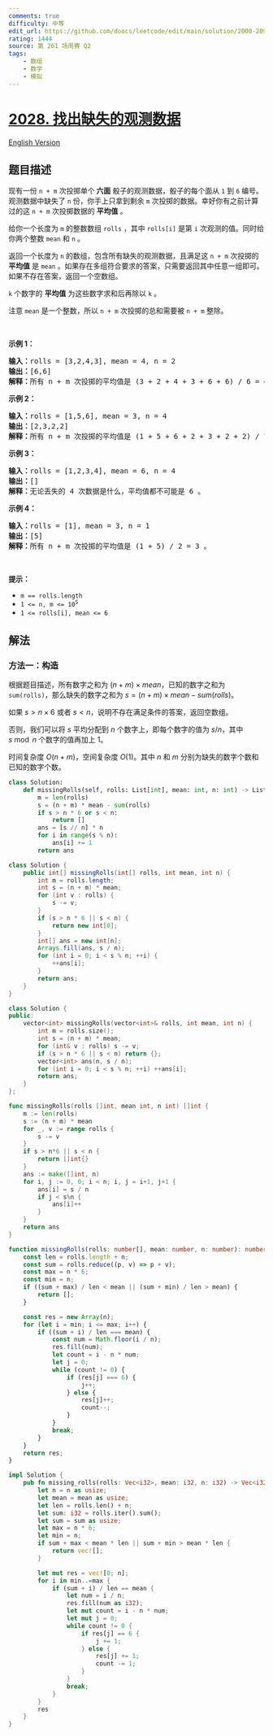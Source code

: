 ```yaml
---
comments: true
difficulty: 中等
edit_url: https://github.com/doocs/leetcode/edit/main/solution/2000-2099/2028.Find%20Missing%20Observations/README.md
rating: 1444
source: 第 261 场周赛 Q2
tags:
    - 数组
    - 数学
    - 模拟
---
```


<!-- problem:start -->

# [2028. 找出缺失的观测数据](https://leetcode.cn/problems/find-missing-observations)

[English Version](/solution/2000-2099/2028.Find%20Missing%20Observations/README_EN.md)

## 题目描述

<!-- description:start -->

<p>现有一份 <code>n + m</code>&nbsp;次投掷单个<strong> 六面</strong> 骰子的观测数据，骰子的每个面从 <code>1</code> 到 <code>6</code> 编号。观测数据中缺失了 <code>n</code> 份，你手上只拿到剩余&nbsp;<code>m</code> 次投掷的数据。幸好你有之前计算过的这 <code>n + m</code> 次投掷数据的 <strong>平均值</strong> 。</p>

<p>给你一个长度为 <code>m</code> 的整数数组 <code>rolls</code> ，其中&nbsp;<code>rolls[i]</code> 是第 <code>i</code> 次观测的值。同时给你两个整数 <code>mean</code> 和 <code>n</code> 。</p>

<p>返回一个长度为<em> </em><code>n</code><em> </em>的数组，包含所有缺失的观测数据，且满足这<em> </em><code>n + m</code><em> </em>次投掷的 <strong>平均值</strong> 是<em> </em><code>mean</code> 。如果存在多组符合要求的答案，只需要返回其中任意一组即可。如果不存在答案，返回一个空数组。</p>

<p><code>k</code>&nbsp;个数字的 <strong>平均值</strong> 为这些数字求和后再除以&nbsp;<code>k</code> 。</p>

<p>注意 <code>mean</code> 是一个整数，所以 <code>n + m</code> 次投掷的总和需要被&nbsp;<code>n + m</code>&nbsp;整除。</p>

<p>&nbsp;</p>

<p><strong>示例 1：</strong></p>

<pre>
<strong>输入：</strong>rolls = [3,2,4,3], mean = 4, n = 2
<strong>输出：</strong>[6,6]
<strong>解释：</strong>所有 n + m 次投掷的平均值是 (3 + 2 + 4 + 3 + 6 + 6) / 6 = 4 。
</pre>

<p><strong>示例 2：</strong></p>

<pre>
<strong>输入：</strong>rolls = [1,5,6], mean = 3, n = 4
<strong>输出：</strong>[2,3,2,2]
<strong>解释：</strong>所有 n + m 次投掷的平均值是 (1 + 5 + 6 + 2 + 3 + 2 + 2) / 7 = 3 。
</pre>

<p><strong>示例 3：</strong></p>

<pre>
<strong>输入：</strong>rolls = [1,2,3,4], mean = 6, n = 4
<strong>输出：</strong>[]
<strong>解释：</strong>无论丢失的 4 次数据是什么，平均值都不可能是 6 。
</pre>

<p><strong>示例 4：</strong></p>

<pre>
<strong>输入：</strong>rolls = [1], mean = 3, n = 1
<strong>输出：</strong>[5]
<strong>解释：</strong>所有 n + m 次投掷的平均值是 (1 + 5) / 2 = 3 。
</pre>

<p>&nbsp;</p>

<p><strong>提示：</strong></p>

<ul>
	<li><code>m == rolls.length</code></li>
	<li><code>1 &lt;= n, m &lt;= 10<sup>5</sup></code></li>
	<li><code>1 &lt;= rolls[i], mean &lt;= 6</code></li>
</ul>

<!-- description:end -->

## 解法

<!-- solution:start -->

### 方法一：构造

根据题目描述，所有数字之和为 $(n + m) \times mean$，已知的数字之和为 `sum(rolls)`，那么缺失的数字之和为 $s = (n + m) \times mean - sum(rolls)$。

如果 $s \gt n \times 6$ 或者 $s \lt n$，说明不存在满足条件的答案，返回空数组。

否则，我们可以将 $s$ 平均分配到 $n$ 个数字上，即每个数字的值为 $s / n$，其中 $s \bmod n$ 个数字的值再加上 $1$。

时间复杂度 $O(n + m)$，空间复杂度 $O(1)$。其中 $n$ 和 $m$ 分别为缺失的数字个数和已知的数字个数。

<!-- tabs:start -->

```python
class Solution:
    def missingRolls(self, rolls: List[int], mean: int, n: int) -> List[int]:
        m = len(rolls)
        s = (n + m) * mean - sum(rolls)
        if s > n * 6 or s < n:
            return []
        ans = [s // n] * n
        for i in range(s % n):
            ans[i] += 1
        return ans
```

```java
class Solution {
    public int[] missingRolls(int[] rolls, int mean, int n) {
        int m = rolls.length;
        int s = (n + m) * mean;
        for (int v : rolls) {
            s -= v;
        }
        if (s > n * 6 || s < n) {
            return new int[0];
        }
        int[] ans = new int[n];
        Arrays.fill(ans, s / n);
        for (int i = 0; i < s % n; ++i) {
            ++ans[i];
        }
        return ans;
    }
}
```

```cpp
class Solution {
public:
    vector<int> missingRolls(vector<int>& rolls, int mean, int n) {
        int m = rolls.size();
        int s = (n + m) * mean;
        for (int& v : rolls) s -= v;
        if (s > n * 6 || s < n) return {};
        vector<int> ans(n, s / n);
        for (int i = 0; i < s % n; ++i) ++ans[i];
        return ans;
    }
};
```

```go
func missingRolls(rolls []int, mean int, n int) []int {
	m := len(rolls)
	s := (n + m) * mean
	for _, v := range rolls {
		s -= v
	}
	if s > n*6 || s < n {
		return []int{}
	}
	ans := make([]int, n)
	for i, j := 0, 0; i < n; i, j = i+1, j+1 {
		ans[i] = s / n
		if j < s%n {
			ans[i]++
		}
	}
	return ans
}
```

```ts
function missingRolls(rolls: number[], mean: number, n: number): number[] {
    const len = rolls.length + n;
    const sum = rolls.reduce((p, v) => p + v);
    const max = n * 6;
    const min = n;
    if ((sum + max) / len < mean || (sum + min) / len > mean) {
        return [];
    }

    const res = new Array(n);
    for (let i = min; i <= max; i++) {
        if ((sum + i) / len === mean) {
            const num = Math.floor(i / n);
            res.fill(num);
            let count = i - n * num;
            let j = 0;
            while (count != 0) {
                if (res[j] === 6) {
                    j++;
                } else {
                    res[j]++;
                    count--;
                }
            }
            break;
        }
    }
    return res;
}
```

```rust
impl Solution {
    pub fn missing_rolls(rolls: Vec<i32>, mean: i32, n: i32) -> Vec<i32> {
        let n = n as usize;
        let mean = mean as usize;
        let len = rolls.len() + n;
        let sum: i32 = rolls.iter().sum();
        let sum = sum as usize;
        let max = n * 6;
        let min = n;
        if sum + max < mean * len || sum + min > mean * len {
            return vec![];
        }

        let mut res = vec![0; n];
        for i in min..=max {
            if (sum + i) / len == mean {
                let num = i / n;
                res.fill(num as i32);
                let mut count = i - n * num;
                let mut j = 0;
                while count != 0 {
                    if res[j] == 6 {
                        j += 1;
                    } else {
                        res[j] += 1;
                        count -= 1;
                    }
                }
                break;
            }
        }
        res
    }
}
```

<!-- tabs:end -->

<!-- solution:end -->

<!-- problem:end -->
